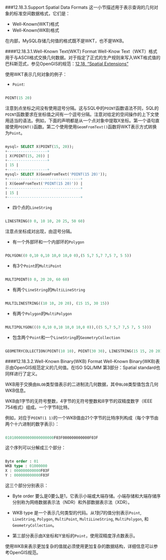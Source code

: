 ###12.18.3.Support Spatial Data Formats
这一小节描述用于表示查询的几何对象的标准空间数据格式，它们是：

* Well-Known(WKT)格式
* Well-Known(WKB)格式

在内部，MySQL存储几何值的格式既不是WKT，也不是WKB。

####12.18.3.1.Well-Known Text(WKT) Format
Well-Know Text（WKT）格式用于与ASCII格式交换几何数据。对于指定了正式的生产规则来写入WKT格式值的巴科斯范式，参见OpenGIS的规范：[12.18, “Spatial Extensions”][12-18-spatial-extensions]

使用WKT表示几何对象的例子：

* `Point`:

```sql
  
POINT(15 20)

```

注意到点坐标之间没有使用逗号分隔。这与SQL中的`POINT`函数语法不同，SQL的`POINT`函数要求在坐标值之间有一个逗号分隔。注意对给定的空间操作的上下文使用适当的语法。例如，下面的声明都是从一个点对象中提取X坐标。第一个语句直接使用`POINT()`函数。第二个使用使用`GeomFromText()`函数将WKT表示方式转换为`Point`。

```sql

mysql> SELECT X(POINT(15, 20));
+------------------+
| X(POINT(15, 20)) |
+------------------+
| 15 |
+------------------+
mysql> SELECT X(GeomFromText('POINT(15 20)'));
+---------------------------------+
| X(GeomFromText('POINT(15 20)')) |
+---------------------------------+
| 15 |
+---------------------------------+

```

* 四个点的`LineString`

```sql

LINESTRING(0 0, 10 10, 20 25, 50 60)

```

注意点坐标成对出现，由逗号分隔。

* 有一个外部环和一个内部环的`Polygon`

```sql

POLYGON((0 0,10 0,10 10,0 10,0 0),(5 5,7 5,7 7,5 7, 5 5))

```

* 有3个`Point`的`MultiPoint`

```sql

MULTIPOINT(0 0, 20 20, 60 60)

```

* 有两个`LineString`的`MultiLineString`

```sql

MULTILINESTRING((10 10, 20 20), (15 15, 30 15))

```

* 有两个`Polygon`的`MultiPolygon`

```sql

MULTIPOLYGON(((0 0,10 0,10 10,0 10,0 0)),((5 5,7 5,7 7,5 7, 5 5)))

```

* 包含两个`Point`和一个`LineString`的`GeometryCollection`

```sql

GEOMETRYCOLLECTION(POINT(10 10), POINT(30 30), LINESTRING(15 15, 20 20))

```

####12.18.3.2.Well-Known Binary(WKB) Format
Well-Known Binary(WKB)表示由OpenGIS规范定义的几何值。在ISO SQL/MM 第3部分：Spatial standard也同样进行了定义。

WKB用于交换由`BLOB`类型值表示的二进制流几何数据，其中`BLOB`类型值包含几何WKB信息。

WKB由1字节的无符号整数，4字节的无符号整数和8字节的双精度数字（IEEE 754格式）组成。一个字节8比特。

例如，对应于`POINT(1 1)`的一个WKB值由21个字节的比特序列构成（每个字节由两个十六进制的数字表示）：

```sql

0101000000000000000000F03F000000000000F03F

```

这个序列可以分解成三个部分：

```sql

Byte order : 01
WKB type : 01000000
X : 000000000000F03F
Y : 000000000000F03F

```

这三个部分分别表示：

* Byte order 要么是0要么是1，它表示小端或大端存储。小端存储和大端存储序分别称为网络数据表示法（NDR）和外部数据表示法（XDR）。

* WKB type 是一个表示几何类型的代码。从1到7的值分别表示`Point`, `LineString`, `Polygon`, `MultiPoint`, `MultiLineString`, `MultiPolygon`, 和`GeometryCollection`。
* 第三部分表示由X坐标和Y坐标的`Point`，使用双精度浮点数表示。

使用WKB来表示更加复杂的值就必须使用更加复杂的数据结构，详细信息可以参考OpenGIS规范。



[12-18-spatial-extensions]:12.18.00_Spatial_Extensions.md